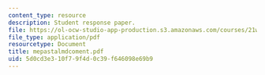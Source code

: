 ```yaml
---
content_type: resource
description: Student response paper.
file: https://ol-ocw-studio-app-production.s3.amazonaws.com/courses/21w-765j-interactive-and-non-linear-narrative-theory-and-practice-spring-2004/5d0cd3e310f79f4d0c39f646098e69b9_mepastalmdcoment.pdf
file_type: application/pdf
resourcetype: Document
title: mepastalmdcoment.pdf
uid: 5d0cd3e3-10f7-9f4d-0c39-f646098e69b9
---
```


